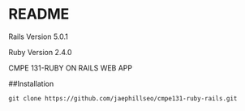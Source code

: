 # README

Rails Version 5.0.1

Ruby Version 2.4.0

CMPE 131-RUBY ON RAILS WEB APP

##Installation
```
git clone https://github.com/jaephillseo/cmpe131-ruby-rails.git
```